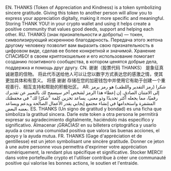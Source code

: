 EN. THANKS (Token of Appreciation and Kindness) is a token symbolizing sincere gratitude. Giving this token to another person will allow you to express your appreciation digitally, making it more specific and meaningful. Storing THANK YOU! in your crypto wallet and using it helps create a positive community that values good deeds, support and helping each other.
RU. THANKS (знак признательности и доброты) — токен, символизирующий искреннюю благодарность. Передача этого жетона другому человеку позволит вам выразить свою признательность в цифровом виде, сделав ее более конкретной и значимой. Хранение СПАСИБО! в своем криптокошельке и его использование помогает созданию позитивного сообщества, в котором ценятся добрые дела, поддержка и помощь друг другу.
CN. 谢谢（股票代码 THANKS） 是象征真诚谢意的信物。 将此代币送给他人可以让您以数字方式表达您的感激之情，使其更加具体和有意义。 将感 谢谢 存储在您的加密钱包中并使用它有助于创建一个重视善行、相互支持和帮助的积极社区。
AR. شكرا (رمز التقدير واللطف) هو رمز يرمز إلى الامتنان الصادق. إن إعطاء هذا الرمز لشخص آخر سيسمح لك بالتعبير عن تقديرك رقميًا، مما يجعله أكثر تحديدًا وذو معنى. يساعد تخزين كلمة "شكرًا لك" في محفظتك المشفرة واستخدامها في إنشاء مجتمع إيجابي يقدر الأعمال الصالحة ويدعم ويساعد بعضه البعض.
ES. THANKS (Un signo de gratitud y bondad) es una ficha que simboliza la gratitud sincera. Darle este token a otra persona le permitirá expresar su agradecimiento digitalmente, haciéndolo más específico y significativo. Almacenar ¡GRACIAS! en su billetera criptográfica y usarlo ayuda a crear una comunidad positiva que valora las buenas acciones, el apoyo y la ayuda mutua.
FR. THANKS (Gage d'appréciation et de gentillesse) est un jeton symbolisant une sincère gratitude. Donner ce jeton à une autre personne vous permettra d'exprimer votre appréciation numériquement, la rendant plus spécifique et significative. Stocker MERCI! dans votre portefeuille crypto et l'utiliser contribue à créer une communauté positive qui valorise les bonnes actions, le soutien et l'entraide.
